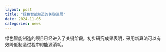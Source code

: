 ```yaml
---
layout: post
title: "绿色智能制造的关键进展"
date: 2024-11-05
categories: news
---
```


绿色智能制造的项目已经进入了关键阶段。初步研究成果表明，采用新算法可以有效降低制造过程中的能源消耗。
